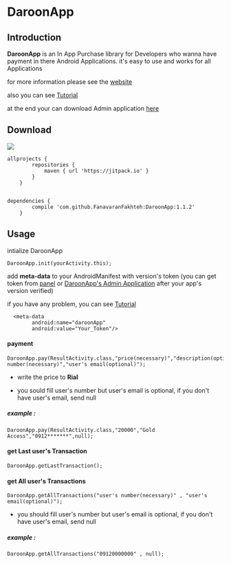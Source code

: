 # DaroonApp

**Introduction**
----

**DaroonApp** is an In App Purchase library
for Developers who wanna have payment in there Android Applications.
it's easy to use and works for all Applications


for more information please see the [website](http://daroonapp.com)

also you can see [Tutorial](http://telegram.me/daroonapp)

at the end your can download Admin application [here](https://my.daroonapp.com/application/latest/download)

**Download**
----
[![](https://jitpack.io/v/FanavaranFakhteh/DaroonApp.svg)](https://jitpack.io/#FanavaranFakhteh/DaroonApp)

	allprojects { 
			repositories {
				maven { url 'https://jitpack.io' }
			}
		}


	dependencies {
			compile 'com.github.FanavaranFakhteh:DaroonApp:1.1.2'
		}
    
**Usage**
----
    
intialize DaroonApp 

	DaroonApp.init(yourActivity.this);
	
add **meta-data** to your AndroidManifest with version's token
(you can get token from [panel](http://daroonapp.com) or [DaroonApp's Admin Application](http://daroonapp.com) after your app's version verified)

if you have any problem, you can see [Tutorial](http://telegram.me/daroonapp)

	  <meta-data
            android:name="daroonApp"
            android:value="Your_Token"/>
	
<h4>payment</h4>

	DaroonApp.pay(ResultActivity.class,"price(necessary)","description(optional)","user's number(necessary)","user's email(optional)");
    
* write the price to **Rial**

* you sould fill user's number but user's email is optional,
if you don't have user's email, send null

<h5>example :</h5> 
    
	DaroonApp.pay(ResultActivity.class,"20000","Gold Access","0912*******",null);
        
<h4>get Last user's Transaction</h4>
    
	DaroonApp.getLastTransaction();

<h4>get All user's Transactions</h4>
    
	DaroonApp.getAllTransactions("user's number(necessary)" , "user's email(optional)");
           
* you should fill user's number but user's email is optional,
if you don't have user's email, send null
    
<h5>example :</h5>
    
	DaroonApp.getAllTransactions("09120000000" , null);

